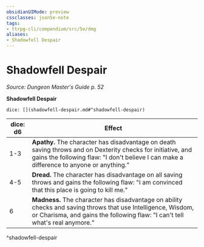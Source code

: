 ```yaml
---
obsidianUIMode: preview
cssclasses: json5e-note
tags:
- ttrpg-cli/compendium/src/5e/dmg
aliases:
- Shadowfell Despair
---
```

# Shadowfell Despair
*Source: Dungeon Master's Guide p. 52* 

**Shadowfell Despair**

`dice: [](shadowfell-despair.md#^shadowfell-despair)`

| dice: d6 | Effect |
|----------|--------|
| 1-3 | **Apathy.** The character has disadvantage on death saving throws and on Dexterity checks for initiative, and gains the following flaw: "I don't believe I can make a difference to anyone or anything." |
| 4-5 | **Dread.** The character has disadvantage on all saving throws and gains the following flaw: "I am convinced that this place is going to kill me." |
| 6 | **Madness.** The character has disadvantage on ability checks and saving throws that use Intelligence, Wisdom, or Charisma, and gains the following flaw: "I can't tell what's real anymore." |
^shadowfell-despair
